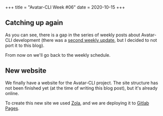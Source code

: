 +++
title = "Avatar-CLI Week #06"
date = 2020-10-15
+++

## Catching up again

As you can see, there is a gap in the series of weekly posts about Avatar-CLI
development (there was a
[second weekly update](https://slack-files.com/TBUA4NSQZ-F01AQJWSY94-825524c273),
but I decided to not port it to this blog).

From now on we'll go back to the weekly schedule.

## New website

We finally have a website for the Avatar-CLI project. The site structure has not
been finished yet (at the time of writing this blog post), but it's already
online.

To create this new site we used [Zola](https://www.getzola.org/), and we are
deploying it to [Gitlab Pages](https://docs.gitlab.com/ee/user/project/pages/).
